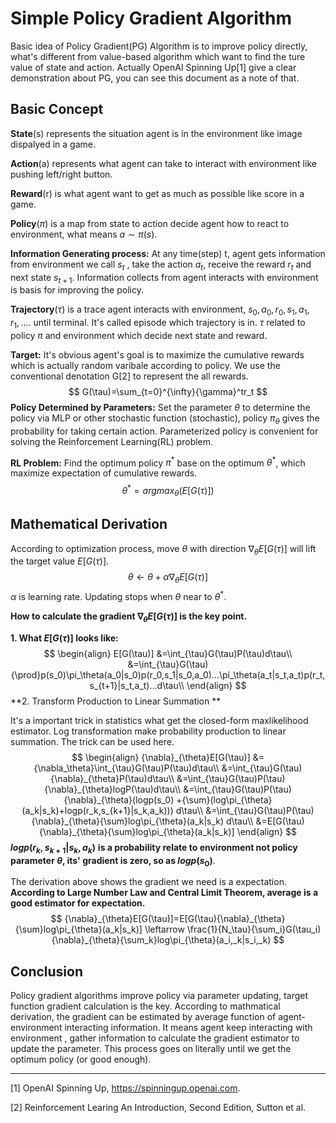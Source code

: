 <head>
    <script src="https://cdn.mathjax.org/mathjax/latest/MathJax.js?config=TeX-AMS-MML_HTMLorMML" type="text/javascript"></script>
    <script type="text/x-mathjax-config">
        MathJax.Hub.Config({
            tex2jax: {
            skipTags: ['script', 'noscript', 'style', 'textarea', 'pre'],
            inlineMath: [['$','$'], ["\\(", "\\)"]]
            }
        });
    </script>
</head>

# Simple Policy Gradient Algorithm

Basic idea of Policy Gradient(PG) Algorithm is to improve policy directly, what's different from value-based algorithm which want to find the ture value of state and action. Actually OpenAI Spinning Up[1] give a clear demonstration about PG, you can see this document as a note of that.

## Basic Concept

**State**(s) represents the situation agent is in the environment like image dispalyed in a game. 

**Action**(a) represents what agent can take to interact with environment like pushing left/right button. 

**Reward**(r) is what agent want to get as much as possible like score in a game.

**Policy**($\pi$) is a map from state to action decide agent how to react to environment, what means $a\sim{\pi}(s)$.

**Information Generating process:** At any time(step) t, agent gets information from environment we call $s_t$ , take the action $a_t$, receive the reward $r_t$ and next state $s_{t+1}$.  Information collects from agent interacts with environment is basis for improving the policy.

**Trajectory**($\tau$) is a trace agent interacts with environment, $s_0,a_0,r_0,s_1,a_1,r_1,....$ until terminal. It's called episode which trajectory is in. $\tau$ related to policy $\pi$ and environment which decide next state and reward.

**Target:** It's obvious agent's goal is to maximize the cumulative rewards which is actually random varibale according to policy. We use the conventional denotation G[2] to represent the all rewards.
$$
G(\tau)=\sum_{t=0}^{\infty}{\gamma}^tr_t
$$
**Policy Determined by Parameters:** Set the parameter $\theta$ to determine the policy via MLP or other stochastic function (stochastic), policy ${\pi}_\theta$ gives the probability for taking certain action. Parameterized policy is convenient for solving the Reinforcement Learning(RL) problem.

**RL Problem:** Find the optimum policy $\pi^*$ base on the optimum $\theta^*$, which maximize expectation of cumulative rewards.
$$
\theta^*=argmax_\theta(E[G(\tau)])
$$


 ## Mathematical Derivation

According to optimization process, move $\theta$ with direction ${\nabla}_{\theta}E[G(\tau)]$ will lift the target value $E[G(\tau)]$.
$$
\theta \leftarrow \theta+\alpha{\nabla}_{\theta}E[G(\tau)]
$$
$\alpha$ is learning rate. Updating stops when $\theta$ near to $\theta^*$.

**How to calculate the gradient  $\nabla_{\theta}E[G(\tau)]$ is the key point.** 

**1. What $E[G({\tau})]$ looks like:**
$$
\begin{align}
E[G(\tau)]
&=\int_{\tau}G(\tau)P(\tau)d\tau\\
&=\int_{\tau}G(\tau){\prod}p(s_0)\pi_\theta(a_0|s_0)p(r_0,s_1|s_0,a_0)...\pi_\theta(a_t|s_t,a_t)p(r_t,s_{t+1}|s_t,a_t)...d\tau\\
\end{align}
$$
**2. Transform Production to Linear Summation **

It's a important trick in statistics what get the closed-form maxlikelihood estimator. Log transformation make probability production to linear summation.  The trick can be used here.
$$
\begin{align}
{\nabla}_{\theta}E[G(\tau)]
&={\nabla_\theta}\int_{\tau}G(\tau)P(\tau)d\tau\\
&=\int_{\tau}G(\tau){\nabla}_{\theta}P(\tau)d\tau\\
&=\int_{\tau}G(\tau)P(\tau){\nabla}_{\theta}logP(\tau)d\tau\\
&=\int_{\tau}G(\tau)P(\tau){\nabla}_{\theta}(logp(s_0) +{\sum}(log\pi_{\theta}(a_k|s_k)+logp(r_k,s_{k+1}|s_k,a_k)))
d\tau\\
&=\int_{\tau}G(\tau)P(\tau){\nabla}_{\theta}{\sum}log\pi_{\theta}(a_k|s_k)
d\tau\\
&=E[G(\tau){\nabla}_{\theta}{\sum}log\pi_{\theta}(a_k|s_k)]
\end{align}
$$
**$logp(r_k,s_{k+1}|s_k,a_k)$** **is a probability relate to environment not policy parameter $\theta$, its' gradient is zero, so as $logp(s_0)$**.

The derivation above shows the gradient we need is a expectation. **According to Large Number Law and Central Limit Theorem, average is a good estimator for expectation.**
$$
{\nabla}_{\theta}E[G(\tau)]=E[G(\tau){\nabla}_{\theta}{\sum}log\pi_{\theta}(a_k|s_k)]
\leftarrow
\frac{1}{N_\tau}{\sum_i}G(\tau_i){\nabla}_{\theta}{\sum_k}log\pi_{\theta}(a_i,_k|s_i,_k)
$$

## Conclusion

Policy gradient algorithms improve policy via parameter updating, target function gradient calculation is the key. According to mathmatical derivation, the gradient can be estimated by average function of agent-environment interacting information. It means agent keep interacting with environment , gather information to calculate the gradient estimator to update the parameter. This process goes on literally until we get the optimum policy (or good enough).







---

[1] OpenAI Spinning Up, https://spinningup.openai.com.

[2] Reinforcement Learing An Introduction, Second Edition, Sutton et al.
